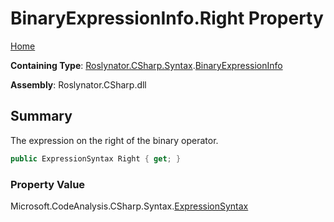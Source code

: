 # BinaryExpressionInfo\.Right Property

[Home](../../../../../README.md)

**Containing Type**: [Roslynator.CSharp.Syntax](../../README.md)\.[BinaryExpressionInfo](../README.md)

**Assembly**: Roslynator\.CSharp\.dll

## Summary

The expression on the right of the binary operator\.

```csharp
public ExpressionSyntax Right { get; }
```

### Property Value

Microsoft\.CodeAnalysis\.CSharp\.Syntax\.[ExpressionSyntax](https://docs.microsoft.com/en-us/dotnet/api/microsoft.codeanalysis.csharp.syntax.expressionsyntax)

